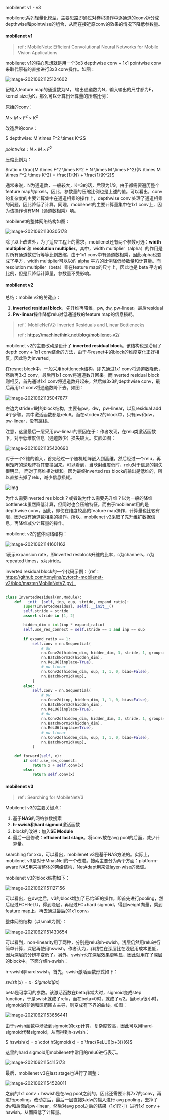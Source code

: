 mobilenet v1 - v3



mobilenet系列轻量化模型，主要思路即通过对卷积操作中逐通道的conv拆分成depthwise和pointwise的组合，从而在接近原conv的效果的情况下降低参数量。



#### mobilenet v1

> ref : MobileNets: Efficient Convolutional Neural Networks for Mobile Vision Applications

mobilenet v1的核心思想就是用一个3x3 depthwise conv + 1x1 pointwise conv 来取代原有的直接进行3x3 conv操作。如图：

![image-20210621125124602](assets/image-20210621125124602.png)



记输入feature map的通道数为M， 输出通道数为N，输入输出的尺寸都为F，kernel size为K，那么可以计算出计算量的压缩比例：

原始的conv：

$N \times M \times F^2 \times K^2$

改造后的conv：

$ depthwise: M \times F^2 \times K^2$

$pointwise: N \times M \times F^2$

压缩比例为：

$ratio = \frac{M \times F^2 \times K^2 + N \times M \times F^2}{N \times M \times F^2 \times K^2} = \frac{1}{N} + \frac{1}{K^2}$

通常来说，N为通道数，一般较大，K=3的话，后项为1/9。由于都需要遍历整个feature map的pixels，因此，参数量的压缩比例也是上述的值。可以看出，conv的复杂度的主要计算集中在通道相乘的操作上，depthwise conv 处理了通道相乘的问题，因此降低了计算。同理，mobilenet的主要计算量集中在1x1 conv上，因为该操作也有MN（通道数相乘）项。

mobilenet的整体网络结构如图：

![image-20210621130305178](assets/image-20210621130305178.png)

除了以上改进外，为了适应工程上的需求，mobilenet还有两个参数可选：**width multiplier** 和 **resolution multiplier**。其中，width multiplier（alpha）的作用是对所有通道数进行等等比例放缩，由于1x1 conv中有通道数相乘，因此alpha也变成了平方，width multiplier可以以约 alpha 平方的比例降低参数量和计算量。而resolution multiplier（beta）乘在feature map的尺寸上，因此也是 beta 平方的比例，但是只降低计算量，参数量不受影响。



#### mobilenet v2

总结：mobile v2的关键点：

1. **inverted residual block**，先升维再降维，pw, dw, pw-linear。最后residual
2. **Pw-linear**操作降低relu对低通道数的feature map的信息损耗。

> ref：MobileNetV2: Inverted Residuals and Linear Bottlenecks
>
> ref : https://machinethink.net/blog/mobilenet-v2/

mobilenet v2的主要改动是设计了 **inverted residual block**。该结构也是沿用了depth conv + 1x1 conv结合的方法，由于与resnet中的block的维度变化正好相反，因此称为inverted。

在resnet block中，一般采用bottleneck结构，即先通过1x1 conv将通道数降低，然后再3x3 conv，最后再1x1 conv将通道数升回来。而inverted residual block则相反，首先通过1x1 conv将通道数升起来，然后做3x3的depthwise conv，最后再用1x1 conv将通道数降下去。如图：

![image-20210621135047877](assets/image-20210621135047877.png)

左边为stride=1时的block结构，主要有pw，dw，pw-linear，以及residual add 4个步骤。其中激活函数都是relu6。而在stride=2的block中，只有pw和dw，pw-linear，没有跳线。

注意，这里最后一层采用pw-linear的原因在于：作者发现，在relu类激活函数下，对于低维度信息（通道数少）损失较大。实验如图：

![image-20210621135420690](assets/image-20210621135420690.png)

对于一个2维的输入，首先经过一个随机矩阵嵌入到高维，然后经过一个relu，再用矩阵的逆矩阵将其变换回来。可以看到，当映射维度低时，relu对于信息的损失很明显， 而对于高维相对缓和。因为最终inverted res block的输出是低维的，所以直接去掉了relu，减少信息损耗。

![img](assets/v2-d17f4a89497899e7293ba81b866b0830_b.jpg)

为什么需要inverted res block？或者说为什么需要先升维？以为一般的降维bottleneck虽然降低计算，但同时也会压缩特征。而由于mobilenet用的是depthwise conv，因此，即使在维度较高的feature map操作，计算量也比较有限，因为没有通道数相乘的操作。所以，mobilenet v2采取了先升维扩数据信息，再降维减少计算量的操作。

mobilenet v2的整体网络结构：

![image-20210621141601162](assets/image-20210621141601162.png)

t表示expansion rate，即inverted resblock升维的比率，c为channels，n为repeated times，s为stride。

inverted residual block的一个代码示例：（ref：https://github.com/tonylins/pytorch-mobilenet-v2/blob/master/MobileNetV2.py）

~~~python

class InvertedResidual(nn.Module):
    def __init__(self, inp, oup, stride, expand_ratio):
        super(InvertedResidual, self).__init__()
        self.stride = stride
        assert stride in [1, 2]

        hidden_dim = int(inp * expand_ratio)
        self.use_res_connect = self.stride == 1 and inp == oup

        if expand_ratio == 1:
            self.conv = nn.Sequential(
                # dw
                nn.Conv2d(hidden_dim, hidden_dim, 3, stride, 1, groups=hidden_dim, bias=False),
                nn.BatchNorm2d(hidden_dim),
                nn.ReLU6(inplace=True),
                # pw-linear
                nn.Conv2d(hidden_dim, oup, 1, 1, 0, bias=False),
                nn.BatchNorm2d(oup),
            )
        else:
            self.conv = nn.Sequential(
                # pw
                nn.Conv2d(inp, hidden_dim, 1, 1, 0, bias=False),
                nn.BatchNorm2d(hidden_dim),
                nn.ReLU6(inplace=True),
                # dw
                nn.Conv2d(hidden_dim, hidden_dim, 3, stride, 1, groups=hidden_dim, bias=False),
                nn.BatchNorm2d(hidden_dim),
                nn.ReLU6(inplace=True),
                # pw-linear
                nn.Conv2d(hidden_dim, oup, 1, 1, 0, bias=False),
                nn.BatchNorm2d(oup),
            )

    def forward(self, x):
        if self.use_res_connect:
            return x + self.conv(x)
        else:
            return self.conv(x)
~~~



#### mobilenet v3

> ref : Searching for MobileNetV3



Mobilenet v3的主要关键点：

1. 基于**NAS**的网络参数搜索
2. **h-swish和hard sigmoid**激活函数
3. block的改进：加入**SE Module**
4. 最后一层修改：**efficient last stage**。将conv放在avg pool的后面，减少计算量。



searching for xxx，可以看出，mobilenet v3是基于NAS方法的。实际上，mobilenet v3是对于MnasNet的一个改进。搜索主要分为两个方面：platform-aware NAS用来搜整体的网络结构，NetAdapt用来做layer-wise的微调。

mobilenet v3的block结构如下：

![image-20210621151127156](assets/image-20210621151127156.png)

可以看出，在dw之后，v3的block增加了已给SE的操作，即首先进行pooling，然后经过FC+ReLU，得到隐层，再经过FC+hard sigmoid，得到weight向量，乘到feature map上，再去通过最后的1x1 conv。

整体网络结构（以small为例）：

![image-20210621151430654](assets/image-20210621151430654.png)

可以看到，non-linearity用了两种，分别是relu和h-swish。浅层仍然用relu进行简单计算，深层再使用hswish。作者认为，非线性在深层比在浅层用成本更低，因为深层的分辨率变低了。另外，swish也在深层效果更明显，因此就用在了深层的block中。下面介绍h-swish：

h-swish即hard swish，首先，swish激活函数形式如下：

$swish(x) = x \cdot Sigmoid (\beta x)$

beta是可学习的参数。该激活函数在beta非常大时，sigmoid变成step function，于是swish就成了relu，而在beta=0时，就成了x/2。当beta很小时，sigmoid的非饱和区范围占主导，则变成有下界的曲线。如图：

![image-20210621153656441](assets/image-20210621153656441.png)



由于swish函数中涉及到sigmoid的exp计算，复杂度较高，因此可以用hard-sigmoid代替sigmoid，从而得到h-swish：

$ hswish(x) = x \cdot hSigmoid(x) = x \frac{ReLU6(x+3)}{6}$

这里的hard sigmoid用mobilenet中常用的relu6进行表示。

![image-20210621154115173](assets/image-20210621154115173.png)



最后，mobilenet v3在last stage也进行了调整：

![image-20210621154528011](assets/image-20210621154528011.png)



之前的1x1 conv + hswish是在avg pool之前的，因此还需要计算7x7的conv，再进行pooling。改动之后，最后一层直接对dw的输入进行 avg pooling，去掉了dw和后面的pw-linear，然后对avg pool之后的结果（1x1尺寸）进行1x1 conv + hswish。从而降低了计算量。







